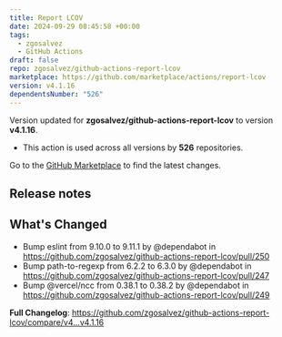 ```yaml
---
title: Report LCOV
date: 2024-09-29 08:45:58 +00:00
tags:
  - zgosalvez
  - GitHub Actions
draft: false
repo: zgosalvez/github-actions-report-lcov
marketplace: https://github.com/marketplace/actions/report-lcov
version: v4.1.16
dependentsNumber: "526"
---
```



Version updated for **zgosalvez/github-actions-report-lcov** to version **v4.1.16**.
- This action is used across all versions by **526** repositories.

Go to the [GitHub Marketplace](https://github.com/marketplace/actions/report-lcov) to find the latest changes.

## Release notes

## What's Changed
* Bump eslint from 9.10.0 to 9.11.1 by @dependabot in https://github.com/zgosalvez/github-actions-report-lcov/pull/250
* Bump path-to-regexp from 6.2.2 to 6.3.0 by @dependabot in https://github.com/zgosalvez/github-actions-report-lcov/pull/247
* Bump @vercel/ncc from 0.38.1 to 0.38.2 by @dependabot in https://github.com/zgosalvez/github-actions-report-lcov/pull/249


**Full Changelog**: https://github.com/zgosalvez/github-actions-report-lcov/compare/v4...v4.1.16
